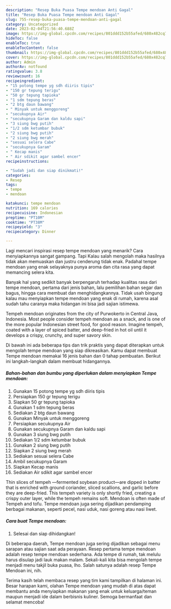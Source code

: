 ```yaml
---
description: "Resep Buka Puasa Tempe mendoan Anti Gagal"
title: "Resep Buka Puasa Tempe mendoan Anti Gagal"
slug: 755-resep-buka-puasa-tempe-mendoan-anti-gagal
category: Uncategorized
date: 2023-02-04T21:56:40.688Z
image: https://img-global.cpcdn.com/recipes/801ddd152b55afed/680x482cq70/tempe-mendoan-foto-resep-utama.jpg
hideToc: false
enableToc: true
enableTocContent: false
thumbnail: https://img-global.cpcdn.com/recipes/801ddd152b55afed/680x482cq70/tempe-mendoan-foto-resep-utama.jpg
cover: https://img-global.cpcdn.com/recipes/801ddd152b55afed/680x482cq70/tempe-mendoan-foto-resep-utama.jpg
author: Admin
authorAv: notfound
ratingvalue: 3.8
reviewcount: 16
recipeingredient:
- "15 potong tempe yg sdh diiris tipis"
- "150 gr tepung terigu"
- "50 gr tepung tapioka"
- "1 sdm tepung beras"
- "2 btg daun bawang"
- " Minyak untuk menggoreng"
- "secukupnya Air"
- "secukupnya Garam dan kaldu sapi"
- "3 siung bwg putih"
- "1/2 sdm ketumbar bubuk"
- "2 siung bwg putih"
- "2 siung bwg merah"
- "sesuai selera Cabe"
- "secukupnya Garam"
- " Kecap manis"
- " Air sdikit agar sambel encer"
recipeinstructions:

- "Sudah jadi dan siap dinikmati!"
categories:
- Resep
tags:
- tempe
- mendoan

katakunci: tempe mendoan 
nutrition: 169 calories
recipecuisine: Indonesian
preptime: "PT10M"
cooktime: "PT38M"
recipeyield: "3"
recipecategory: Dinner

---
```



Lagi mencari inspirasi resep tempe mendoan yang menarik? Cara menyiapkannya sangat gampang. Tapi Kalau salah mengolah maka hasilnya tidak akan memuaskan dan justru cenderung tidak enak. Padahal tempe mendoan yang enak selayaknya punya aroma dan cita rasa yang dapat memancing selera kita.


Banyak hal yang sedikit banyak berpengaruh terhadap kualitas rasa dari tempe mendoan, pertama dari jenis bahan, lalu pemilihan bahan segar dan bagus, hingga cara membuat dan menghidangkannya. Tidak usah bingung kalau mau menyiapkan tempe mendoan yang enak di rumah, karena asal sudah tahu caranya maka hidangan ini bisa jadi sajian istimewa.

Tempeh mendoan originates from the city of Purwokerto in Central Java, Indonesia. Most people consider tempeh mendoan as a snack, and is one of the more popular Indonesian street food, for good reason. Imagine tempeh, coated with a layer of spiced batter, and deep-fried in hot oil until it develops a crispy, crunchy, and super savory skin.


Di bawah ini ada beberapa tips dan trik praktis yang dapat diterapkan untuk mengolah tempe mendoan yang siap dikreasikan. Kamu dapat membuat Tempe mendoan memakai 16 jenis bahan dan 0 tahap pembuatan. Berikut ini langkah-langkah dalam membuat hidangannya.

<!--inarticleads1-->

##### Bahan-bahan dan bumbu yang diperlukan dalam menyiapkan Tempe mendoan:

1. Gunakan 15 potong tempe yg sdh diiris tipis
1. Persiapkan 150 gr tepung terigu
1. Siapkan 50 gr tepung tapioka
1. Gunakan 1 sdm tepung beras
1. Sediakan 2 btg daun bawang
1. Gunakan  Minyak untuk menggoreng
1. Persiapkan secukupnya Air
1. Gunakan secukupnya Garam dan kaldu sapi
1. Gunakan 3 siung bwg putih
1. Sediakan 1/2 sdm ketumbar bubuk
1. Gunakan 2 siung bwg putih
1. Siapkan 2 siung bwg merah
1. Sediakan sesuai selera Cabe
1. Ambil secukupnya Garam
1. Siapkan  Kecap manis
1. Sediakan  Air sdikit agar sambel encer


Thin slices of tempeh —fermented soybean product—are dipped in batter that is enriched with ground coriander, sliced scallions, and garlic before they are deep-fried. This tempeh variety is only shortly fried, creating a crispy outer layer, while the tempeh remains soft. Mendoan is often made of Tempeh and tofu. Tempe mendoan juga sering dijadikan pendamping berbagai makanan, seperti pecel, nasi uduk, nasi goreng atau nasi liwet. 

<!--inarticleads2-->

##### Cara buat Tempe mendoan:


1. Selesai dan siap dihidangkan!

Di beberapa daerah, Tempe mendoan juga sering dijadikan sebagai menu sarapan atau sajian saat ada perayaan. Resep pertama tempe mendoan adalah resep tempe mendoan sederhana. Ada tempe di rumah, tak melulu harus disulap jadi lauk makan malam. Sekali-kali kita bisa mengolah tempe menjadi menu takjil buka puasa, lho. Salah satunya adalah resep Tempe Mendoan ini, nih. 

Terima kasih telah membaca resep yang tim kami tampilkan di halaman ini. Besar harapan kami, olahan Tempe mendoan yang mudah di atas dapat membantu anda menyiapkan makanan yang enak untuk keluarga/teman maupun menjadi ide dalam berbisnis kuliner. Semoga bermanfaat dan selamat mencoba!
